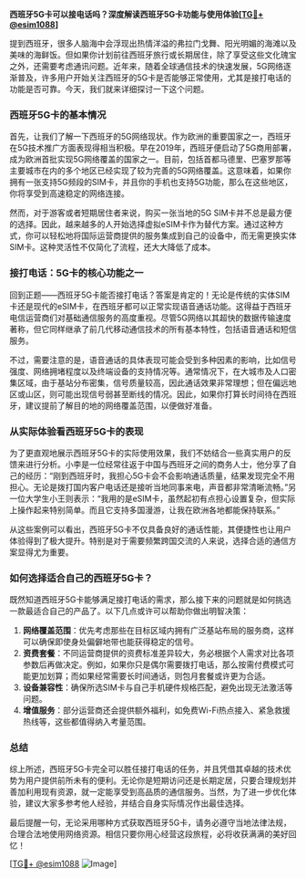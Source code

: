 **西班牙5G卡可以接电话吗？深度解读西班牙5G卡功能与使用体验[[TG💪+ @esim1088](https://t.me/s/esim1088)]**

提到西班牙，很多人脑海中会浮现出热情洋溢的弗拉门戈舞、阳光明媚的海滩以及美味的海鲜饭。但如果你计划前往西班牙旅行或长期居住，除了享受这些文化瑰宝之外，还需要考虑通讯问题。近年来，随着全球通信技术的快速发展，5G网络逐渐普及，许多用户开始关注西班牙的5G卡是否能够正常使用，尤其是接打电话的功能是否可靠。今天，我们就来详细探讨一下这个问题。

### 西班牙5G卡的基本情况

首先，让我们了解一下西班牙的5G网络现状。作为欧洲的重要国家之一，西班牙在5G技术推广方面表现得相当积极。早在2019年，西班牙便启动了5G商用部署，成为欧洲首批实现5G网络覆盖的国家之一。目前，包括首都马德里、巴塞罗那等主要城市在内的多个地区已经实现了较为完善的5G网络覆盖。这意味着，如果你拥有一张支持5G频段的SIM卡，并且你的手机也支持5G功能，那么在这些地区，你将享受到高速稳定的网络连接。

然而，对于游客或者短期居住者来说，购买一张当地的5G SIM卡并不总是最方便的选择。因此，越来越多的人开始选择虚拟eSIM卡作为替代方案。通过这种方式，你可以轻松地将国际运营商提供的服务集成到自己的设备中，而无需更换实体SIM卡。这种灵活性不仅简化了流程，还大大降低了成本。

### 接打电话：5G卡的核心功能之一

回到正题——西班牙5G卡能否接打电话？答案是肯定的！无论是传统的实体SIM卡还是现代的eSIM卡，在西班牙都可以正常实现语音通话功能。这得益于西班牙电信运营商们对基础通信服务的高度重视。尽管5G网络以其超快的数据传输速度著称，但它同样继承了前几代移动通信技术的所有基本特性，包括语音通话和短信服务。

不过，需要注意的是，语音通话的具体表现可能会受到多种因素的影响，比如信号强度、网络拥堵程度以及终端设备的支持情况等。通常情况下，在大城市及人口密集区域，由于基站分布密集，信号质量较高，因此通话效果非常理想；但在偏远地区或山区，则可能出现信号弱甚至断线的情况。因此，如果你打算长时间待在西班牙，建议提前了解目的地的网络覆盖范围，以便做好准备。

### 从实际体验看西班牙5G卡的表现

为了更直观地展示西班牙5G卡的实际使用效果，我们不妨结合一些真实用户的反馈来进行分析。小李是一位经常往返于中国与西班牙之间的商务人士，他分享了自己的经历：“刚到西班牙时，我担心5G卡会不会影响通话质量，结果发现完全不用担心。无论是拨打国内客户电话还是接听当地同事来电，声音都非常清晰流畅。”另一位大学生小王则表示：“我用的是eSIM卡，虽然起初有点担心设置复杂，但实际上操作起来特别简单。而且它支持多国漫游，让我在欧洲各地都能保持联系。”

从这些案例可以看出，西班牙5G卡不仅具备良好的通话性能，其便捷性也让用户体验得到了极大提升。特别是对于需要频繁跨国交流的人来说，选择合适的通信方案显得尤为重要。

### 如何选择适合自己的西班牙5G卡？

既然知道西班牙5G卡能够满足接打电话的需求，那么接下来的问题就是如何挑选一款最适合自己的产品了。以下几点或许可以帮助你做出明智决策：

1. **网络覆盖范围**：优先考虑那些在目标区域内拥有广泛基站布局的服务商，这样可以确保即使身处偏僻地带也能获得稳定的信号。
2. **资费套餐**：不同运营商提供的资费标准差异较大，务必根据个人需求对比各项参数后再做决定。例如，如果你只是偶尔需要拨打电话，那么按需付费模式可能更加划算；而如果经常需要长时间通话，则包月套餐或许更为合适。
3. **设备兼容性**：确保所选SIM卡与自己手机硬件规格匹配，避免出现无法激活等问题。
4. **增值服务**：部分运营商还会提供额外福利，如免费Wi-Fi热点接入、紧急救援热线等，这些都值得纳入考量范围。

### 总结

综上所述，西班牙5G卡完全可以胜任接打电话的任务，并且凭借其卓越的技术优势为用户提供前所未有的便利。无论你是短期访问还是长期定居，只要合理规划并善加利用现有资源，就一定能享受到高品质的通信服务。当然，为了进一步优化体验，建议大家多参考他人经验，并结合自身实际情况作出最佳选择。

最后提醒一句，无论采用哪种方式获取西班牙5G卡，请务必遵守当地法律法规，合理合法地使用网络资源。相信只要你用心经营这段旅程，必将收获满满的美好回忆！

[[TG💪+ @esim1088](https://t.me/s/esim1088) ![Image](https://i.postimg.cc/4NQfJmqS/Snipaste-2025-05-13-00-14-12.png)]